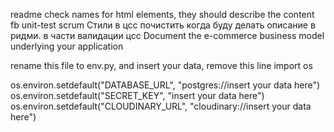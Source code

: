 readme
	check names for html elements, they should describe the content	
	fb
	unit-test
	scrum
	Стили в цсс почистить когда буду делать описание в ридми. в части валидации цсс
	Document the e-commerce business model underlying your application


rename this file to env.py, and insert your data, remove this line
import os

os.environ.setdefault("DATABASE_URL", "postgres://insert your data here")
os.environ.setdefault("SECRET_KEY", "insert your data here")
os.environ.setdefault("CLOUDINARY_URL", "cloudinary://insert your data here")
